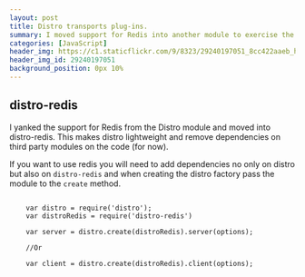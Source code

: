 ```yaml
---
layout: post
title: Distro transports plug-ins.
summary: I moved support for Redis into another module to exercise the transport plug-in API.
categories: [JavaScript]
header_img: https://c1.staticflickr.com/9/8323/29240197051_8cc422aaeb_h.jpg
header_img_id: 29240197051
background_position: 0px 10%
---
```


## distro-redis

I yanked the support for Redis from the Distro module and moved into distro-redis. This makes distro lightweight and remove dependencies on third party modules on the code (for now).

If you want to use redis you will need to add dependencies no only on distro but also on `distro-redis` and when creating the distro factory pass the module to the `create` method.


```

	var distro = require('distro');
	var distroRedis = require('distro-redis')

	var server = distro.create(distroRedis).server(options);

	//Or

	var client = distro.create(distroRedis).client(options);

```
